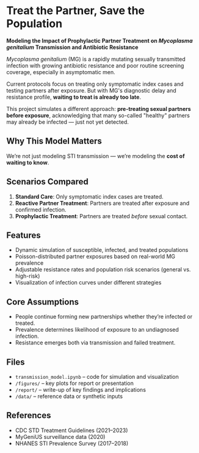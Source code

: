 # Treat the Partner, Save the Population

**Modeling the Impact of Prophylactic Partner Treatment on _Mycoplasma genitalium_ Transmission and Antibiotic Resistance**

_Mycoplasma genitalium_ (MG) is a rapidly mutating sexually transmitted infection with growing antibiotic resistance and poor routine screening coverage, especially in asymptomatic men.

Current protocols focus on treating only symptomatic index cases and testing partners after exposure. But with MG's diagnostic delay and resistance profile, **waiting to treat is already too late**.

This project simulates a different approach: **pre-treating sexual partners before exposure**, acknowledging that many so-called "healthy" partners may already be infected — just not yet detected.

## Why This Model Matters

We’re not just modeling STI transmission — we’re modeling the **cost of waiting to know**.

## Scenarios Compared

1. **Standard Care**: Only symptomatic index cases are treated.
2. **Reactive Partner Treatment**: Partners are treated after exposure and confirmed infection.
3. **Prophylactic Treatment**: Partners are treated *before* sexual contact.

## Features

- Dynamic simulation of susceptible, infected, and treated populations
- Poisson-distributed partner exposures based on real-world MG prevalence
- Adjustable resistance rates and population risk scenarios (general vs. high-risk)
- Visualization of infection curves under different strategies

## Core Assumptions

- People continue forming new partnerships whether they’re infected or treated.
- Prevalence determines likelihood of exposure to an undiagnosed infection.
- Resistance emerges both via transmission and failed treatment.

## Files

- `transmission_model.ipynb` – code for simulation and visualization
- `/figures/` – key plots for report or presentation
- `/report/` – write-up of key findings and implications
- `/data/` – reference data or synthetic inputs

## References

- CDC STD Treatment Guidelines (2021–2023)
- MyGeniUS surveillance data (2020)
- NHANES STI Prevalence Survey (2017–2018)
